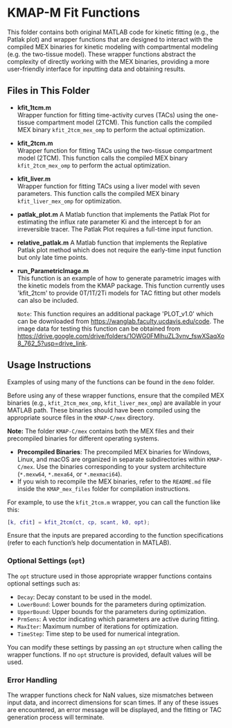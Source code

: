 # KMAP-M Fit Functions

This folder contains both original MATLAB code for kinetic fitting (e.g., the Patlak plot) and wrapper functions that are designed to interact with the compiled MEX binaries for kinetic modeling with compartmental modeling (e.g. the two-tissue model). These wrapper functions abstract the complexity of directly working with the MEX binaries, providing a more user-friendly interface for inputting data and obtaining results.

## Files in This Folder

- **kfit_1tcm.m**  
   Wrapper function for fitting time-activity curves (TACs) using the one-tissue compartment model (2TCM). This function calls the compiled MEX binary `kfit_2tcm_mex_omp` to perform the actual optimization.
   
- **kfit_2tcm.m**  
   Wrapper function for fitting TACs using the two-tissue compartment model (2TCM). This function calls the compiled MEX binary `kfit_2tcm_mex_omp` to perform the actual optimization.  

- **kfit_liver.m**  
   Wrapper function for fitting TACs using a liver model with seven parameters. This function calls the compiled MEX binary `kfit_liver_mex_omp` for optimization.

- **patlak_plot.m**
   A Matlab function that implements the Patlak Plot for estimating the influx rate parameter Ki and the intercept b for an irreversible tracer. The Patlak Plot requires a full-time input function.

- **relative_patlak.m**
   A Matlab function that implements the Replative Patlak plot method which does not require the early-time input function but only late time points.
  
- **run_ParametricImage.m**  
   This function is an example of how to generate parametric images with the kinetic models from the KMAP package. This function currently uses 'kfit_2tcm' to provide 0T/1T/2Ti models for TAC fitting but other models can also be included. 

   `Note`: This function requires an additional package 'PLOT_v1.0' which can be downloaded from https://wanglab.faculty.ucdavis.edu/code. The image data for testing this function can be obtained from https://drive.google.com/drive/folders/1OWG0FMlhuZL3vnv_fswXSaqXo8_762_5?usp=drive_link. 

## Usage Instructions

Examples of using many of the functions can be found in the `demo` folder.

Before using any of these wrapper functions, ensure that the compiled MEX binaries (e.g., `kfit_2tcm_mex_omp`, `kfit_liver_mex_omp`) are available in your MATLAB path. These binaries should have been compiled using the appropriate source files in the `KMAP-C/mex` directory.

**Note:** The folder `KMAP-C/mex` contains both the MEX files and their precompiled binaries for different operating systems.  
- **Precompiled Binaries**: The precompiled MEX binaries for Windows, Linux, and macOS are organized in separate subdirectories within `KMAP-C/mex`. Use the binaries corresponding to your system architecture (`*.mexw64`, `*.mexa64`, or `*.mexmaci64`).
- If you wish to recompile the MEX binaries, refer to the `README.md` file inside the `KMAP_mex_files` folder for compilation instructions.

For example, to use the `kfit_2tcm.m` wrapper, you can call the function like this:

```matlab
[k, cfit] = kfit_2tcm(ct, cp, scant, k0, opt);
```
Ensure that the inputs are prepared according to the function specifications (refer to each function’s help documentation in MATLAB).

### Optional Settings (`opt`)

The `opt` structure used in those appropriate wrapper functions contains optional settings such as:

- `Decay`: Decay constant to be used in the model.
- `LowerBound`: Lower bounds for the parameters during optimization.
- `UpperBound`: Upper bounds for the parameters during optimization.
- `PrmSens`: A vector indicating which parameters are active during fitting.
- `MaxIter`: Maximum number of iterations for optimization.
- `TimeStep`: Time step to be used for numerical integration.

You can modify these settings by passing an `opt` structure when calling the wrapper functions. If no `opt` structure is provided, default values will be used.

### Error Handling

The wrapper functions check for NaN values, size mismatches between input data, and incorrect dimensions for scan times. If any of these issues are encountered, an error message will be displayed, and the fitting or TAC generation process will terminate.

